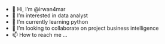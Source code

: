 - 👋 Hi, I’m @irwan4mar
- 👀 I’m interested in data analyst
- 🌱 I’m currently learning python
- 💞️ I’m looking to collaborate on project business intelligence
- 📫 How to reach me ...

<!---
irwan4mar/irwan4mar is a ✨ special ✨ repository because its `README.md` (this file) appears on your GitHub profile.
You can click the Preview link to take a look at your changes.
--->
